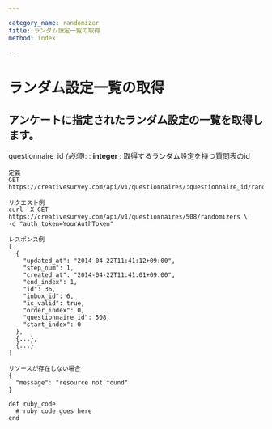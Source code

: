 ```yaml
---

category_name: randomizer
title: ランダム設定一覧の取得
method: index

---
```


# ランダム設定一覧の取得

## アンケートに指定されたランダム設定の一覧を取得します。

questionnaire_id _(必須)_:
: __integer__
: 取得するランダム設定を持つ質問表のid

~~~
定義
GET https://creativesurvey.com/api/v1/questionnaires/:questionnaire_id/randomizers

リクエスト例
curl -X GET https://creativesurvey.com/api/v1/questionnaires/508/randomizers \
-d "auth_token=YourAuthToken"

レスポンス例
[
  {
    "updated_at": "2014-04-22T11:41:12+09:00",
    "step_num": 1,
    "created_at": "2014-04-22T11:41:01+09:00",
    "end_index": 1,
    "id": 36,
    "inbox_id": 6,
    "is_valid": true,
    "order_index": 0,
    "questionnaire_id": 508,
    "start_index": 0
  },
  {...},
  {...}
]

リソースが存在しない場合
{
  "message": "resource not found"
}
~~~

~~~
def ruby_code
  # ruby code goes here
end
~~~

